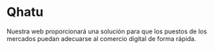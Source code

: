 # Qhatu
Nuestra web proporcionará una solución para que los puestos de los mercados puedan adecuarse al comercio digital de forma rápida. 
